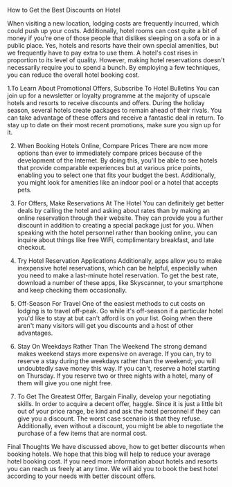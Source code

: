 How to Get the Best Discounts on Hotel
 
When visiting a new location, lodging costs are frequently incurred, which could push up your costs. Additionally, hotel rooms can cost quite a bit of money if you're one of those people that dislikes sleeping on a sofa or in a public place. Yes, hotels and resorts have their own special amenities, but we frequently have to pay extra to use them. A hotel's cost rises in proportion to its level of quality. However, making hotel reservations doesn't necessarily require you to spend a bunch. By employing a few techniques, you can reduce the overall hotel booking cost.

1.To Learn About Promotional Offers, Subscribe To Hotel Bulletins
You can join up for a newsletter or loyalty programme at the majority of upscale hotels and resorts  to receive discounts and offers. During the holiday season, several hotels create packages to remain ahead of their rivals. You can take advantage of these offers and receive a fantastic deal in return. To stay up to date on their most recent promotions, make sure you sign up for it.

2. When Booking Hotels Online, Compare Prices
There are now more options than ever to immediately compare prices because of the development of the Internet. By doing this, you'll be able to see hotels that provide comparable experiences but at various price points, enabling you to select one that fits your budget the best. Additionally, you might look for amenities like an indoor pool or a hotel that accepts pets.

 3. For Offers, Make Reservations At The Hotel
You can definitely get better deals by calling the hotel and asking about rates than by making an online reservation through their website. They can provide you a further discount in addition to creating a special package just for you. When speaking with the hotel personnel rather than booking online, you can inquire about things like free WiFi, complimentary breakfast, and late checkout.
 
4. Try Hotel Reservation Applications
Additionally, apps allow you to make inexpensive hotel reservations, which can be helpful, especially when you need to make a last-minute hotel reservation. To get the best rate, download a number of these apps, like Skyscanner, to your smartphone and keep checking them occasionally.

5. Off-Season For Travel
One of the easiest methods to cut costs on lodging is to travel off-peak. Go while it's off-season if a particular hotel you'd like to stay at but can't afford is on your list. Going when there aren't many visitors will get you discounts and a host of other advantages. 

6. Stay On Weekdays Rather Than The Weekend
The strong demand makes weekend stays more expensive on average. If you can, try to reserve a stay during the weekdays rather than the weekend; you will undoubtedly save money this way. If you can't, reserve a hotel starting on Thursday. If you reserve two or three nights with a hotel, many of them will give you one night free. 

7. To Get The Greatest Offer, Bargain
Finally, develop your negotiating skills. In order to acquire a decent offer, haggle. Since it is just a little bit out of your price range, be kind and ask the hotel personnel if they can give you a discount. The worst case scenario is that they refuse. Additionally, even without a discount, you might be able to negotiate the purchase of a few items that are normal cost.

Final Thoughts
We have discussed above, how to get better discounts when booking hotels. We hope that this blog will help to reduce your average hotel booking cost. If you need more information about hotels and resorts you can reach us freely at any time. We will aid you to book the best hotel according to your needs with better discount offers.

